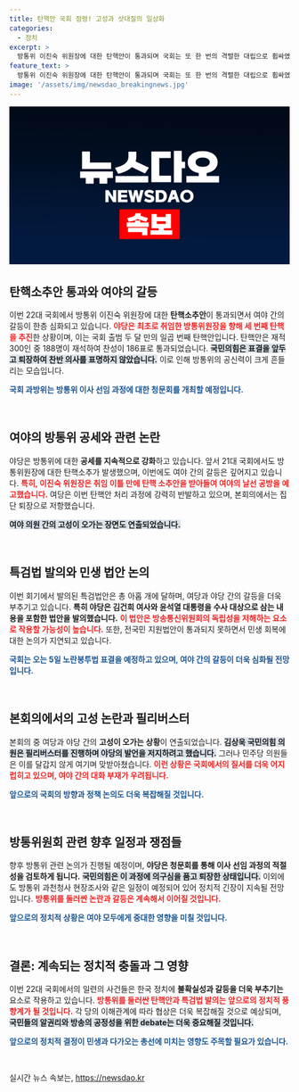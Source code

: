 ```yaml
---
title: 탄핵안 국회 점령! 고성과 삿대질의 일상화
categories:
  - 정치
excerpt: >
  방통위 이진숙 위원장에 대한 탄핵안이 통과되며 국회는 또 한 번의 격렬한 대립으로 휩싸였다. 여야 간의 날카로운 공방 속에 특검법안도 잇따라 발의되며, 정치 전선이 더욱 복잡해지고 있다. 클릭해 더 많은 소식을 확인하세요!
feature_text: >
  방통위 이진숙 위원장에 대한 탄핵안이 통과되며 국회는 또 한 번의 격렬한 대립으로 휩싸였다. 여야 간의 날카로운 공방 속에 특검법안도 잇따라 발의되며, 정치 전선이 더욱 복잡해지고 있다. 클릭해 더 많은 소식을 확인하세요!
image: '/assets/img/newsdao_breakingnews.jpg'
---
```


<p><img src="/assets/img/newsdao_breakingnews.jpg" alt="implanttips 속보" /></p>

<h2 data-ke-size="size26">탄핵소추안 통과와 여야의 갈등</h2>

<p data-ke-size="size16">이번 22대 국회에서 방통위 이진숙 위원장에 대한 <b>탄핵소추안</b>이 통과되면서 여야 간의 갈등이 한층 심화되고 있습니다. <b><span style="color: #ee2323;">야당은 최초로 취임한 방통위원장을 향해 세 번째 탄핵을 추진</span></b>한 상황이며, 이는 국회 출범 두 달 만의 일곱 번째 탄핵안입니다. 탄핵안은 재적 300인 중 188명이 재석하여 찬성이 186표로 통과되었습니다. <b><span style="background-color: #21538527;">국민의힘은 표결을 앞두고 퇴장하여 찬반 의사를 표명하지 않았습니다.</span></b> 이로 인해 방통위의 공신력이 크게 흔들리는 모습입니다.</p>

<p><b><span style="color: #1a5490;">국회 과방위는 방통위 이사 선임 과정에 대한 청문회를 개최할 예정입니다.</span></b></p>

<p data-ke-size="size16">&nbsp;</p>

<h2 data-ke-size="size26">여야의 방통위 공세와 관련 논란</h2>

<p data-ke-size="size16">야당은 방통위에 대한 <b>공세를 지속적으로 강화</b>하고 있습니다. 앞서 21대 국회에서도 방통위원장에 대한 탄핵소추가 발생했으며, 이번에도 여야 간의 갈등은 깊어지고 있습니다. <b><span style="color: #ee2323;">특히, 이진숙 위원장은 취임 이틀 만에 탄핵 소추안을 받아들여 여야의 날선 공방을 예고했습니다.</span></b> 여당은 이번 탄핵안 처리 과정에 강력히 반발하고 있으며, 본회의에서는 집단 퇴장으로 저항했습니다.</p>

<p><b><span style="background-color: #21538527;">여야 의원 간의 고성이 오가는 장면도 연출되었습니다.</span></b></p>

<p data-ke-size="size16">&nbsp;</p>

<h2 data-ke-size="size26">특검법 발의와 민생 법안 논의</h2>

<p data-ke-size="size16">이번 회기에서 발의된 특검법안은 총 아홉 개에 달하며, 여당과 야당 간의 갈등을 더욱 부추기고 있습니다. <b>특히 야당은 김건희 여사와 윤석열 대통령을 수사 대상으로 삼는 내용을 포함한 법안을 발의했습니다.</b> <b><span style="color: #ee2323;">이 법안은 방송통신위원회의 독립성을 저해하는 요소로 작용할 가능성이 높습니다.</span></b> 또한, 전국민 지원법안이 통과되지 못하면서 민생 회복에 대한 논의가 지연되고 있습니다.</p>

<p><b><span style="color: #1a5490;">국회는 오는 5일 노란봉투법 표결을 예정하고 있으며, 여야 간의 갈등이 더욱 심화될 전망입니다.</span></b></p>

<p data-ke-size="size16">&nbsp;</p>

<h2 data-ke-size="size26">본회의에서의 고성 논란과 필리버스터</h2>

<p data-ke-size="size16">본회의 중 여당과 야당 간의 <b>고성이 오가는 상황</b>이 연출되었습니다. <b><span style="background-color: #21538527;">김상욱 국민의힘 의원은 필리버스터를 진행하며 야당의 발언을 저지하려고 했습니다.</span></b> 그러나 민주당 의원들은 이를 달갑지 않게 여기며 맞받아쳤습니다. <b><span style="color: #ee2323;">이런 상황은 국회에서의 질서를 더욱 어지럽히고 있으며, 여야 간의 대화 부재가 우려됩니다.</span></b></p>

<p><b><span style="color: #1a5490;">앞으로의 국회의 방향과 정책 논의도 더욱 복잡해질 것입니다.</span></b></p>

<p data-ke-size="size16">&nbsp;</p>

<h2 data-ke-size="size26">방통위원회 관련 향후 일정과 쟁점들</h2>

<p data-ke-size="size16">향후 방통위 관련 논의가 진행될 예정이며, <b>야당은 청문회를 통해 이사 선임 과정의 적절성을 검토하게 됩니다.</b> <b><span style="background-color: #21538527;">국민의힘은 이 과정에 의구심을 품고 퇴장한 상태입니다.</span></b> 이외에도 방통위 과천청사 현장조사와 같은 일정이 예정되어 있어 정치적 긴장이 지속될 전망입니다. <b><span style="color: #ee2323;">방통위를 둘러싼 논란과 갈등은 계속해서 이어질 것입니다.</span></b></p>

<p><b><span style="color: #1a5490;">앞으로의 정치적 상황은 여야 모두에게 중대한 영향을 미칠 것입니다.</span></b></p>

<p data-ke-size="size16">&nbsp;</p>

<h2 data-ke-size="size26">결론: 계속되는 정치적 충돌과 그 영향</h2>

<p data-ke-size="size16">이번 22대 국회에서의 일련의 사건들은 한국 정치에 <b>불확실성과 갈등을 더욱 부추기는</b> 요소로 작용하고 있습니다. <b><span style="color: #ee2323;">방통위를 둘러싼 탄핵안과 특검법 발의는 앞으로의 정치적 풍향계가 될 것입니다.</span></b> 각 당의 이해관계에 따라 협상은 더욱 복잡해질 것으로 예상되며, <b><span style="background-color: #21538527;">국민들의 알권리와 방송의 공정성을 위한 debate는 더욱 중요해질 것입니다.</span></b></p>

<p><b><span style="color: #1a5490;">앞으로의 정치적 결정이 민생과 다가오는 총선에 미치는 영향도 주목할 필요가 있습니다.</span></b></p>

<p data-ke-size="size16">&nbsp;</p>
실시간 뉴스 속보는, <a href="https://newsdao.kr" rel="dofollow">https://newsdao.kr</a>


